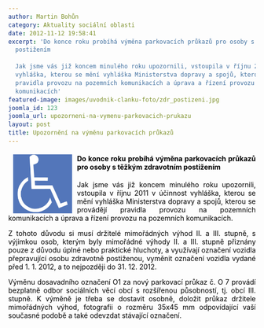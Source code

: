 ```yaml
---
author: Martin Bohůn
category: Aktuality sociální oblasti
date: 2012-11-12 19:58:41
excerpt: 'Do konce roku probíhá výměna parkovacích průkazů pro osoby s těžkým zdravotním
  postižením

  Jak jsme vás již koncem minulého roku upozornili, vstoupila v říjnu 2011 v účinnost
  vyhláška, kterou se mění vyhláška Ministerstva dopravy a spojů, kterou se provádějí
  pravidla provozu na pozemních komunikacích a úprava a řízení provozu na pozemních
  komunikacích'
featured-image: images/uvodnik-clanku-foto/zdr_postizeni.jpg
joomla_id: 123
joomla_url: upozorneni-na-vymenu-parkovacich-prukazu
layout: post
title: Upozornění na výměnu parkovacích průkazů
---
```


<h4 style="text-align: justify;"><img src="images/uvodnik-clanku-foto/zdr_postizeni.jpg" border="0" width="120" height="120" style="float: left; margin-left: 10px; margin-right: 10px;" /><span style="color: #000000;">Do konce roku probíhá výměna parkovacích průkazů pro osoby s těžkým zdravotním postižením</span></h4>
<p style="text-align: justify;"><span style="color: #000000;">Jak jsme vás již koncem minulého roku upozornili, vstoupila v říjnu 2011 v účinnost vyhláška, kterou se mění vyhláška Ministerstva dopravy a spojů, kterou se provádějí pravidla provozu na pozemních komunikacích a úprava a řízení provozu na pozemních komunikacích.</span></p>

<p style="text-align: justify;"><span style="color: #000000;">Z tohoto důvodu si musí držitelé mimořádných výhod II. a III. stupně, s výjimkou osob, kterým byly mimořádné výhody II. a III. stupně přiznány pouze z důvodu úplné nebo praktické hluchoty, a využívají označení vozidla přepravující osobu zdravotně postiženou, vyměnit označení vozidla vydané před 1. 1. 2012, a to nejpozději do 31. 12. 2012.</span></p>
<p style="text-align: justify;"><span style="color: #000000;">Výměnu dosavadního označení O1 za nový parkovací průkaz č. O 7 provádí bezplatně odbor sociálních věcí obcí s rozšířenou působností, tj. obcí III. stupně. K výměně je třeba se dostavit osobně, doložit průkaz držitele mimořádných výhod, fotografii o rozměru 35x45 mm odpovídající vaší současné podobě a také odevzdat stávající označení.</span></p>